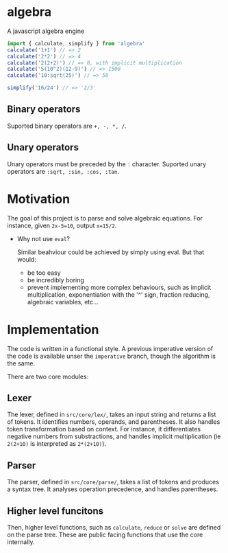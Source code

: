 # algebra
A javascript algebra engine
```js
import { calculate, simplify } from 'algebra'
calculate('1+1') // => 2
calculate('2*2') // => 4
calculate('2(2+2)') // => 8, with implicit multiplication
calculate('5(10^2)(12-9)') // => 1500
calculate('10:sqrt(25)') // => 50

simplify('16/24') // => '2/3'
```
## Binary operators

Suported binary operators are `+, -, *, /`.

## Unary operators

Unary operators must be preceded by the `:` character.
Suported unary operators are `:sqrt, :sin, :cos, :tan`.

# Motivation
The goal of this project is to parse and solve algebraic equations.
For instance, given `2x-5=10`, output `x=15/2`.

- Why not use `eval`?

  Similar beahviour could be achieved by simply using eval. But that would:
  - be too easy
  - be incredibly boring
  - prevent implementing more complex behaviours, such as implicit multiplication, exponentiation with the '^' sign, fraction reducing, algebraic variables, etc...

# Implementation
The code is written in a functional style. A previous imperative version of the code is available unser the `imperative` branch, though the algorithm is the same.

There are two core modules:

## Lexer
The lexer, defined in `src/core/lex/`, takes an input string and returns a list of tokens.
It identifies numbers, operands, and parentheses.
It also handles token transformation based on context. For instance, it differentiates negative numbers from substractions, and handles implicit multiplication (ie `2(2+10)` is interpreted as `2*(2+10)`).

## Parser
The parser, defined in `src/core/parse/`, takes a list of tokens and produces a syntax tree.
It analyses operation precedence, and handles parentheses.

## Higher level funcitons
Then, higher level functions, such as `calculate`, `reduce` or `solve` are defined on the parse tree. These are public facing functions that use the core internally.
